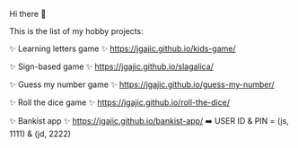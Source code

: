 Hi there 👋

This is the list of my hobby projects:

✨ Learning letters game ✨
https://jgajic.github.io/kids-game/

✨ Sign-based game ✨
https://jgajic.github.io/slagalica/

✨ Guess my number game ✨
https://jgajic.github.io/guess-my-number/

✨ Roll the dice game ✨
https://jgajic.github.io/roll-the-dice/

✨ Bankist app ✨
https://jgajic.github.io/bankist-app/  ➡️ USER ID & PIN = (js, 1111) & (jd, 2222)

